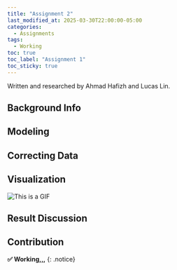 ```yaml
---
title: "Assignment 2"
last_modified_at: 2025-03-30T22:00:00-05:00
categories:
  - Assignments
tags:
  - Working
toc: true
toc_label: "Assignment 1"
toc_sticky: true
---
```

Written and researched by Ahmad Hafizh and Lucas Lin.

## Background Info

## Modeling

## Correcting Data

## Visualization
![This is a GIF](/assets/gif/Map.gif "This is a GIF.") 

## Result Discussion

## Contribution

**✅ Working,,,**
{: .notice}
